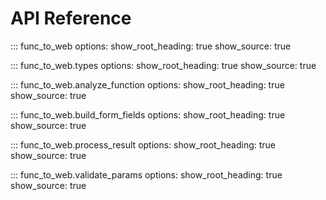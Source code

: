 # API Reference

::: func_to_web
    options:
      show_root_heading: true
      show_source: true

::: func_to_web.types
    options:
      show_root_heading: true
      show_source: true

::: func_to_web.analyze_function
    options:
      show_root_heading: true
      show_source: true

::: func_to_web.build_form_fields
    options:
      show_root_heading: true
      show_source: true

::: func_to_web.process_result
    options:
      show_root_heading: true
      show_source: true

::: func_to_web.validate_params
    options:
      show_root_heading: true
      show_source: true